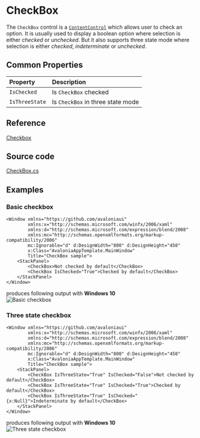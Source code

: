 # CheckBox

The `CheckBox` control is a [`ContentControl`](http://avaloniaui.net/docs/controls/contentcontrol) which allows user to check an option. It is usually used to display a boolean option where selection is either _checked_ or _unchecked_. But it also supports three state mode where selection is either _checked_, _indeterminate_ or _unchecked_.

## Common Properties

| Property | Description |
| :--- | :--- |
| `IsChecked` | Is `CheckBox` checked |
| `IsThreeState` | Is `CheckBox` in three state mode |

## Reference

[Checkbox](http://reference.avaloniaui.net/api/Avalonia.Controls/Checkbox/)

## Source code

[CheckBox.cs](https://github.com/AvaloniaUI/Avalonia/blob/master/src/Avalonia.Controls/CheckBox.cs)

## Examples

### Basic checkbox

```markup
<Window xmlns="https://github.com/avaloniaui"
        xmlns:x="http://schemas.microsoft.com/winfx/2006/xaml"
        xmlns:d="http://schemas.microsoft.com/expression/blend/2008"
        xmlns:mc="http://schemas.openxmlformats.org/markup-compatibility/2006"
        mc:Ignorable="d" d:DesignWidth="800" d:DesignHeight="450"
        x:Class="AvaloniaAppTemplate.MainWindow"
        Title="CheckBox sample">
    <StackPanel>
        <CheckBox>Not checked by default</CheckBox>
        <CheckBox IsChecked="True">Checked by default</CheckBox>
    </StackPanel>
</Window>
```

produces following output with **Windows 10**  
![Basic checkbox](http://avaloniaui.net/docs/controls/images/checkbox_basic.png)

### Three state checkbox

```markup
<Window xmlns="https://github.com/avaloniaui"
        xmlns:x="http://schemas.microsoft.com/winfx/2006/xaml"
        xmlns:d="http://schemas.microsoft.com/expression/blend/2008"
        xmlns:mc="http://schemas.openxmlformats.org/markup-compatibility/2006"
        mc:Ignorable="d" d:DesignWidth="800" d:DesignHeight="450"
        x:Class="AvaloniaAppTemplate.MainWindow"
        Title="CheckBox sample">
    <StackPanel>
        <CheckBox IsThreeState="True" IsChecked="False">Not checked by default</CheckBox>
        <CheckBox IsThreeState="True" IsChecked="True">Checked by default</CheckBox>
        <CheckBox IsThreeState="True" IsChecked="{x:Null}">Indeterminate by default</CheckBox>
    </StackPanel>
</Window>
```

produces following output with **Windows 10**  
![Three state checkbox](http://avaloniaui.net/docs/controls/images/checkbox_threestate.png)


